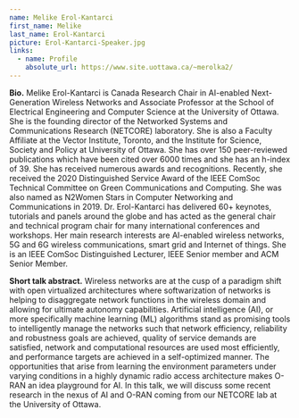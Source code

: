 ```yaml
---
name: Melike Erol-Kantarci
first_name: Melike
last_name: Erol-Kantarci
picture: Erol-Kantarci-Speaker.jpg
links:
  - name: Profile
    absolute_url: https://www.site.uottawa.ca/~merolka2/
---
```


<strong>Bio.</strong>
Melike Erol-Kantarci is Canada Research Chair in AI-enabled Next-Generation Wireless Networks and Associate Professor at the School of Electrical Engineering and Computer Science at the University of Ottawa. She is the founding director of the Networked Systems and Communications Research (NETCORE) laboratory. She is also a Faculty Affiliate at the Vector Institute, Toronto, and the Institute for Science, Society and Policy at University of Ottawa. She has over 150 peer-reviewed publications which have been cited over 6000 times and she has an h-index of 39. She has received numerous awards and recognitions. Recently, she received the 2020 Distinguished Service Award of the IEEE ComSoc Technical Committee on Green Communications and Computing. She was also named as N2Women Stars in Computer Networking and Communications in 2019. Dr. Erol-Kantarci has delivered 60+ keynotes, tutorials and panels around the globe and has acted as the general chair and technical program chair for many international conferences and workshops. Her main research interests are AI-enabled wireless networks, 5G and 6G wireless communications, smart grid and Internet of things. She is an IEEE ComSoc Distinguished Lecturer, IEEE Senior member and ACM Senior Member.

<strong>Short talk abstract.</strong>
Wireless networks are at the cusp of a paradigm shift with open virtualized architectures where softwarization of networks is helping to disaggregate network functions in the wireless domain and allowing for ultimate autonomy capabilities. Artificial intelligence (AI), or more specifically machine learning (ML) algorithms stand as promising tools to intelligently manage the networks such that network efficiency, reliability and robustness goals are achieved, quality of service demands are satisfied, network and computational resources are used most efficiently, and performance targets are achieved in a self-optimized manner. The opportunities that arise from learning the environment parameters under varying conditions in a highly dynamic radio access architecture makes O-RAN an idea playground for AI. In this talk, we will discuss some recent research in the nexus of AI and O-RAN coming from our NETCORE lab at the University of Ottawa. 